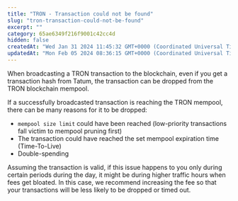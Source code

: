 ```yaml
---
title: "TRON - Transaction could not be found"
slug: "tron-transaction-could-not-be-found"
excerpt: ""
category: 65ae6349f216f9001c42cc4d
hidden: false
createdAt: "Wed Jan 31 2024 11:45:32 GMT+0000 (Coordinated Universal Time)"
updatedAt: "Mon Feb 05 2024 08:36:15 GMT+0000 (Coordinated Universal Time)"
---
```

When broadcasting a TRON transaction to the blockchain, even if you get a transaction hash from Tatum, the transaction can be dropped from the TRON blockchain mempool.

If a successfully broadcasted transaction is reaching the TRON mempool, there can be many reasons for it to be dropped:

- `mempool size limit` could have been reached (low-priority transactions fall victim to mempool pruning first)
- The transaction could have reached the set mempool expiration time (Time-To-Live)
- Double-spending

Assuming the transaction is valid, if this issue happens to you only during certain periods during the day, it might be during higher traffic hours when fees get bloated. In this case, we recommend increasing the fee so that your transactions will be less likely to be dropped or timed out.
